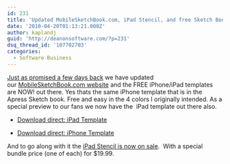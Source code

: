 ```yaml
---
id: 231
title: 'Updated MobileSketchBook.com, iPad Stencil, and free Sketch Book templates'
date: '2010-04-20T01:13:21.000Z'
author: kaplandj
guid: 'http://deanonsoftware.com/?p=231'
dsq_thread_id: '107702703'
categories:
  - Software Business
---
```

[Just as promised a few days back](http://deanonsoftware.com/?p=192) we have updated our [MobileSketchBook.com website](http://www.mobilesketchbook.com/) and the FREE iPhone/iPad templates are NOW! out there. Yes thats the same iPhone template that is in the Apress Sketch book. Free and easy in the 4 colors I originally intended. As a special preview to our fans we now have the  iPad template out there also.

  * [Download direct: iPad Template](http://www.mobilesketchbook.com/pdf/ipad.pdf)

  * [Download direct: iPhone Template](http://www.mobilesketchbook.com/pdf/iphone.pdf)

And to go along with it the [iPad Stencil is now on sale](http://www.mobilesketchbook.com/).  With a special bundle price (one of each) for $19.99.
